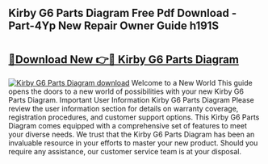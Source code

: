 ## Kirby G6 Parts Diagram Free Pdf Download - Part-4Yp New Repair Owner Guide h191S

# <h2><a href="http://dfj80s3.blite.top/?on=Kirby+G6+Parts+Diagram">🔗Download New 👉🔴 Kirby G6 Parts Diagram</a></h2>

[![Kirby G6 Parts Diagram download](https://i.imgur.com/lujVjoI.png)](http://dfj80s3.blite.top/?on=Kirby+G6+Parts+Diagram)
Welcome to a New World This guide opens the doors to a new world of possibilities with your new Kirby G6 Parts Diagram. Important User Information Kirby G6 Parts Diagram Please review the user information section for details on warranty coverage, registration procedures, and customer support options. This Kirby G6 Parts Diagram comes equipped with a comprehensive set of features to meet your diverse needs. We trust that the Kirby G6 Parts Diagram has been an invaluable resource in your efforts to master your new product. Should you require any assistance, our customer service team is at your disposal.
